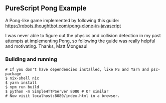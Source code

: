 ## PureScript Pong Example

A Pong-like game implemented by following this guide: https://robots.thoughtbot.com/pong-clone-in-javascript

I was never able to figure out the physics and collision detection in my past attempts at implementing Pong, so following the guide was really helpful and motivating. Thanks, Matt Mongeau!

### Building and running

```
# If you don't have dependencies installed, like PS and Yarn and psc-package
$ nix-shell nix
$ yarn install
$ npm run build
$ python -m SimpleHTTPServer 8080 # Or similar
# Now visit localhost:8080/index.html in a browser.
```
